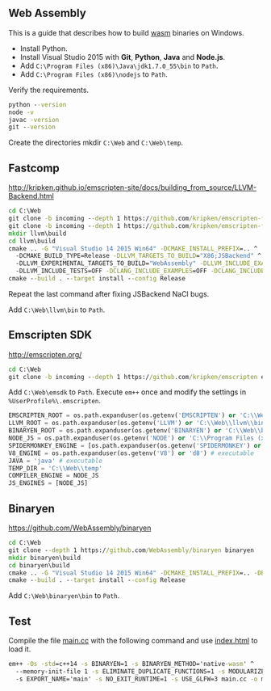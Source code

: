 ## Web Assembly
This is a guide that describes how to build [wasm](https://webassembly.github.io/) binaries on Windows.

* Install Python.
* Install Visual Studio 2015 with **Git**, **Python**, **Java** and **Node.js**.
* Add `C:\Program Files (x86)\Java\jdk1.7.0_55\bin` to `Path`.
* Add `C:\Program Files (x86)\nodejs` to `Path`.

Verify the requirements.

```cmd
python --version
node -v
javac -version
git --version
```

Create the directories mkdir `C:\Web` and `C:\Web\temp`.

## Fastcomp
<http://kripken.github.io/emscripten-site/docs/building_from_source/LLVM-Backend.html>

```cmd
cd C:\Web
git clone -b incoming --depth 1 https://github.com/kripken/emscripten-fastcomp llvm
git clone -b incoming --depth 1 https://github.com/kripken/emscripten-fastcomp-clang llvm/tools/clang
mkdir llvm\build
cd llvm\build
cmake .. -G "Visual Studio 14 2015 Win64" -DCMAKE_INSTALL_PREFIX=.. ^
  -DCMAKE_BUILD_TYPE=Release -DLLVM_TARGETS_TO_BUILD="X86;JSBackend" ^
  -DLLVM_EXPERIMENTAL_TARGETS_TO_BUILD="WebAssembly" -DLLVM_INCLUDE_EXAMPLES=OFF ^
  -DLLVM_INCLUDE_TESTS=OFF -DCLANG_INCLUDE_EXAMPLES=OFF -DCLANG_INCLUDE_TESTS=OFF
cmake --build . --target install --config Release
```

Repeat the last command after fixing JSBackend NaCl bugs.

Add `C:\Web\llvm\bin` to `Path`.

## Emscripten SDK
<http://emscripten.org/>

```cmd
cd C:\Web
git clone -b incoming --depth 1 https://github.com/kripken/emscripten emsdk
```

Add `C:\Web\emsdk` to `Path`. Execute `em++` once and modify the settings in `%UserProfile%\.emscripten`.

```py
EMSCRIPTEN_ROOT = os.path.expanduser(os.getenv('EMSCRIPTEN') or 'C:\\Web\\emsdk') # directory
LLVM_ROOT = os.path.expanduser(os.getenv('LLVM') or 'C:\\Web\\llvm\\bin') # directory
BINARYEN_ROOT = os.path.expanduser(os.getenv('BINARYEN') or 'C:\\Web\\binaryen') # directory
NODE_JS = os.path.expanduser(os.getenv('NODE') or 'C:\\Program Files (x86)\\nodejs\\node.exe') # executable
SPIDERMONKEY_ENGINE = [os.path.expanduser(os.getenv('SPIDERMONKEY') or 'js')] # executable
V8_ENGINE = os.path.expanduser(os.getenv('V8') or 'd8') # executable
JAVA = 'java' # executable
TEMP_DIR = 'C:\\Web\\temp'
COMPILER_ENGINE = NODE_JS
JS_ENGINES = [NODE_JS]
```

## Binaryen
<https://github.com/WebAssembly/binaryen>

```cmd
cd C:\Web
git clone --depth 1 https://github.com/WebAssembly/binaryen binaryen
mkdir binaryen\build
cd binaryen\build
cmake .. -G "Visual Studio 14 2015 Win64" -DCMAKE_INSTALL_PREFIX=.. -DBUILD_STATIC_LIB=ON
cmake --build . --target install --config Release
```

Add `C:\Web\binaryen\bin` to `Path`.

## Test
Compile the file [main.cc](main.cc) with the following command and use [index.html](index.html) to load it.

```cmd
em++ -Os -std=c++14 -s BINARYEN=1 -s BINARYEN_METHOD='native-wasm' ^
  --memory-init-file 1 -s ELIMINATE_DUPLICATE_FUNCTIONS=1 -s MODULARIZE=1 ^
  -s EXPORT_NAME='main' -s NO_EXIT_RUNTIME=1 -s USE_GLFW=3 main.cc -o main.js
```